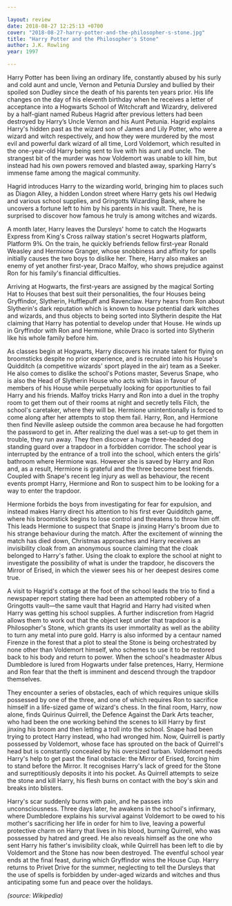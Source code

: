 ```yaml
---

layout: review
date: 2018-08-27 12:25:13 +0700
cover: "2018-08-27-harry-potter-and-the-philosopher-s-stone.jpg"
title: "Harry Potter and the Philosopher's Stone"
author: J.K. Rowling
year: 1997

---
```


Harry Potter has been living an ordinary life, constantly abused by his surly and cold aunt and uncle, Vernon and Petunia Dursley and bullied by their spoiled son Dudley since the death of his parents ten years prior. His life changes on the day of his eleventh birthday when he receives a letter of acceptance into a Hogwarts School of Witchcraft and Wizardry, delivered by a half-giant named Rubeus Hagrid after previous letters had been destroyed by Harry’s Uncle Vernon and his Aunt Petunia. Hagrid explains Harry's hidden past as the wizard son of James and Lily Potter, who were a wizard and witch respectively, and how they were murdered by the most evil and powerful dark wizard of all time, Lord Voldemort, which resulted in the one-year-old Harry being sent to live with his aunt and uncle. The strangest bit of the murder was how Voldemort was unable to kill him, but instead had his own powers removed and blasted away, sparking Harry's immense fame among the magical community.

Hagrid introduces Harry to the wizarding world, bringing him to places such as Diagon Alley, a hidden London street where Harry gets his owl Hedwig and various school supplies, and Gringotts Wizarding Bank, where he uncovers a fortune left to him by his parents in his vault. There, he is surprised to discover how famous he truly is among witches and wizards.

A month later, Harry leaves the Dursleys' home to catch the Hogwarts Express from King's Cross railway station's secret Hogwarts platform, Platform 9¾. On the train, he quickly befriends fellow first-year Ronald Weasley and Hermione Granger, whose snobbiness and affinity for spells initially causes the two boys to dislike her. There, Harry also makes an enemy of yet another first-year, Draco Malfoy, who shows prejudice against Ron for his family's financial difficulties.

Arriving at Hogwarts, the first-years are assigned by the magical Sorting Hat to Houses that best suit their personalities, the four Houses being Gryffindor, Slytherin, Hufflepuff and Ravenclaw. Harry hears from Ron about Slytherin's dark reputation which is known to house potential dark witches and wizards, and thus objects to being sorted into Slytherin despite the Hat claiming that Harry has potential to develop under that House. He winds up in Gryffindor with Ron and Hermione, while Draco is sorted into Slytherin like his whole family before him.

As classes begin at Hogwarts, Harry discovers his innate talent for flying on broomsticks despite no prior experience, and is recruited into his House's Quidditch (a competitive wizards' sport played in the air) team as a Seeker. He also comes to dislike the school's Potions master, Severus Snape, who is also the Head of Slytherin House who acts with bias in favour of members of his House while perpetually looking for opportunities to fail Harry and his friends. Malfoy tricks Harry and Ron into a duel in the trophy room to get them out of their rooms at night and secretly tells Filch, the school's caretaker, where they will be. Hermione unintentionally is forced to come along after her attempts to stop them fail. Harry, Ron, and Hermione then find Neville asleep outside the common area because he had forgotten the password to get in. After realizing the duel was a set-up to get them in trouble, they run away. They then discover a huge three-headed dog standing guard over a trapdoor in a forbidden corridor. The school year is interrupted by the entrance of a troll into the school, which enters the girls' bathroom where Hermione was. However she is saved by Harry and Ron and, as a result, Hermione is grateful and the three become best friends. Coupled with Snape's recent leg injury as well as behaviour, the recent events prompt Harry, Hermione and Ron to suspect him to be looking for a way to enter the trapdoor.

Hermione forbids the boys from investigating for fear for expulsion, and instead makes Harry direct his attention to his first ever Quidditch game, where his broomstick begins to lose control and threatens to throw him off. This leads Hermione to suspect that Snape is jinxing Harry's broom due to his strange behaviour during the match. After the excitement of winning the match has died down, Christmas approaches and Harry receives an invisibility cloak from an anonymous source claiming that the cloak belonged to Harry's father. Using the cloak to explore the school at night to investigate the possibility of what is under the trapdoor, he discovers the Mirror of Erised, in which the viewer sees his or her deepest desires come true.

A visit to Hagrid's cottage at the foot of the school leads the trio to find a newspaper report stating there had been an attempted robbery of a Gringotts vault—the same vault that Hagrid and Harry had visited when Harry was getting his school supplies. A further indiscretion from Hagrid allows them to work out that the object kept under that trapdoor is a Philosopher's Stone, which grants its user immortality as well as the ability to turn any metal into pure gold. Harry is also informed by a centaur named Firenze in the forest that a plot to steal the Stone is being orchestrated by none other than Voldemort himself, who schemes to use it to be restored back to his body and return to power. When the school's headmaster Albus Dumbledore is lured from Hogwarts under false pretences, Harry, Hermione and Ron fear that the theft is imminent and descend through the trapdoor themselves.

They encounter a series of obstacles, each of which requires unique skills possessed by one of the three, and one of which requires Ron to sacrifice himself in a life-sized game of wizard's chess. In the final room, Harry, now alone, finds Quirinus Quirrell, the Defence Against the Dark Arts teacher, who had been the one working behind the scenes to kill Harry by first jinxing his broom and then letting a troll into the school. Snape had been trying to protect Harry instead, who had wronged him. Now, Quirrell is partly possessed by Voldemort, whose face has sprouted on the back of Quirrell's head but is constantly concealed by his oversized turban. Voldemort needs Harry's help to get past the final obstacle: the Mirror of Erised, forcing him to stand before the Mirror. It recognises Harry's lack of greed for the Stone and surreptitiously deposits it into his pocket. As Quirrell attempts to seize the stone and kill Harry, his flesh burns on contact with the boy's skin and breaks into blisters.

Harry's scar suddenly burns with pain, and he passes into unconsciousness. Three days later, he awakens in the school's infirmary, where Dumbledore explains his survival against Voldemort to be owed to his mother's sacrificing her life in order for him to live, leaving a powerful protective charm on Harry that lives in his blood, burning Quirrell, who was possessed by hatred and greed. He also reveals himself as the one who sent Harry his father's invisibility cloak, while Quirrell has been left to die by Voldemort and the Stone has now been destroyed. The eventful school year ends at the final feast, during which Gryffindor wins the House Cup. Harry returns to Privet Drive for the summer, neglecting to tell the Dursleys that the use of spells is forbidden by under-aged wizards and witches and thus anticipating some fun and peace over the holidays.

*(source: Wikipedia)*
